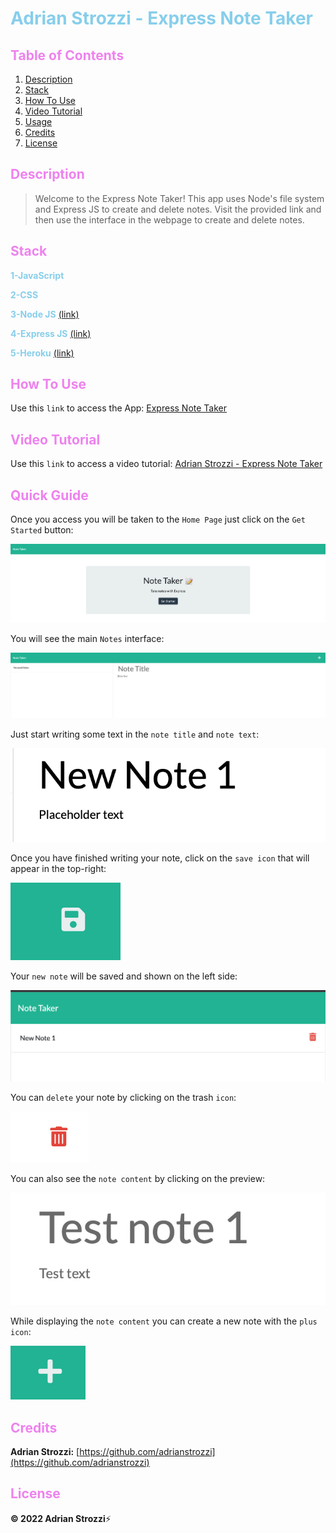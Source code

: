 # <span style="color:skyblue">**Adrian Strozzi - Express Note Taker**</span>

## <span style="color:violet">Table of Contents</span>

1. [Description](#Description)
2. [Stack](#Stack)
3. [How To Use](#How-To-Use)
4. [Video Tutorial](#Video-Tutorial)
5. [Usage](#Usage)
6. [Credits](#Credits)
7. [License](#License)

## <span style="color:violet">Description</span>

> Welcome to the Express Note Taker! This app uses Node's file system and Express JS to create and delete notes. Visit the provided link and then use the interface in the webpage to create and delete notes.

## <span style="color:violet">Stack</span>

<span style="color:skyblue">**1-JavaScript**</span>

<span style="color:skyblue">**2-CSS**</span>

<span style="color:skyblue">**3-Node JS**</span> [(link)](https://nodejs.org/en/)

<span style="color:skyblue">**4-Express JS**</span> [(link)](https://expressjs.com/)

<span style="color:skyblue">**5-Heroku**</span> [(link)](https://www.heroku.com/platform)

## <span style="color:violet">How To Use</span>

Use this `link` to access the App: [Express Note Taker](https://limitless-oasis-12962.herokuapp.com/)

## <span style="color:violet">Video Tutorial</span>

Use this `link` to access a video tutorial: [Adrian Strozzi - Express Note Taker](https://drive.google.com/file/d/1DrEwKqALPL6Xh3z71FNUZW9DE_X8dyJ3/view?usp=sharing)

## <span style="color:violet">Quick Guide</span>

Once you access you will be taken to the `Home Page` just click on the `Get Started` button:

![mainpage](./public/assets/images/home.png)

You will see the main `Notes` interface:

![mainpage](./public/assets/images/note-page.png)

Just start writing some text in the `note title` and `note text`:

![mainpage](./public/assets/images//note-write.png)

Once you have finished writing your note, click on the `save icon` that will appear in the top-right:

![mainpage](./public/assets/images/save.png)

Your `new note` will be saved and shown on the left side:

![mainpage](./public/assets/images/created-note.png)

You can `delete` your note by clicking on the trash `icon`:

![mainpage](./public/assets/images/delete.png)

You can also see the `note content` by clicking on the preview:

![mainpage](./public/assets/images/note-content.png)

While displaying the `note content` you can create a new note with the `plus icon`:

![mainpage](./public/assets/images/plus-icon.png)

## <span style="color:violet">Credits</span>

**Adrian Strozzi:** [https://github.com/adrianstrozzi](https://github.com/adrianstrozzi)

## <span style="color:violet">License</span>

**© 2022 Adrian Strozzi**:zap:
